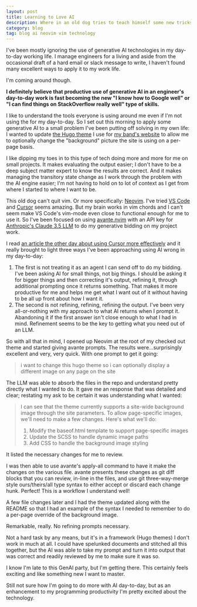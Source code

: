 ```yaml
---
layout: post
title: Learning to Love AI
description: Where in an old dog tries to teach himself some new tricks
category: blog
tag: blog ai neovim vim technology
---
```


I've been mostly ignoring the use of generative AI technologies in my
day-to-day working life. I manage engineers for a living and aside from the
occasional draft of a hard email or slack message to write, I haven't found
many excellent ways to apply it to my work life.

I'm coming around though.

**I definitely believe that productive use of generative AI in an engineer's
day-to-day work is fast becoming the new "I know how to Google well" or "I
can find things on StackOverflow really well" type of skills.**

I like to understand the tools everyone is using around me even if I'm not
using the for my day-to-day. So I set out this morning to apply some generative
AI to a small problem I've been putting off solving in my own life: I wanted to
update [the Hugo theme](https://github.com/ianchesal/hugo-split-theme) I use
for [my band's website](https://crawlspacenh.com) to allow me to optionally
change the "background" picture the site is using on a per-page basis.

I like dipping my toes in to this type of tech doing more and more for me on
small projects. It makes evaluating the output easier; I don't have to be a
deep subject matter expert to know the results are correct. And it makes
managing the transitory state change as I work through the problem with the AI
engine easier; I'm not having to hold on to lot of context as I get from where
I started to where I want to be.

This old dog can't quit vim. Or more specifically:
[Neovim](https://neovim.io/). I've tried [VS
Code](https://code.visualstudio.com/) and [Cursor](https://cursor.com) seems
amazing. But my brain works in vim chords and I can't seem make VS Code's
vim-mode even close to functional enough for me to use it. So I've been focused
on using [avante.nvim](https://github.com/yetone/avante.nvim) with an API key
for [Anthropic's Claude 3.5 LLM](https://www.anthropic.com/claude) to do my
generative bidding on my project work.

I read [an article the other day about using Cursor more
effectively](https://ghuntley.com/stdlib/) and it really brought to light three
ways I've been approaching using AI wrong in my day-to-day:

1. The first is not treating it as an agent I can send off to do my bidding.
   I've been asking AI for small things, not big things. I should be asking it
for bigger things and then correcting it's output, refining it, through
additional prompting once it returns something. That makes it more productive
for me and helps me get what I want out of it without having to be all up front
about how I want it.
1. The second is not refining, refining, refining the output. I've been very
   all-or-nothing with my approach to what AI returns when I prompt it.
Abandoning it if the first answer isn't close enough to what I had in mind.
Refinement seems to be the key to getting what you need out of an LLM.

So with all that in mind, I opened up Neovim at the root of my checked out
theme and started giving avante prompts. The results were...surprisingly
excellent and very, very quick. With one prompt to get it going:

> i want to change this hugo theme so i can optionally display a different
> image on any page on the site

The LLM was able to absorb the files in the repo and understand pretty directly
what I wanted to do. It gave me an response that was detailed and clear;
restating my ask to be certain it was understanding what I wanted:

> I can see that the theme currently supports a site-wide background image
> through the site parameters. To allow page-specific images, we'll need to
> make a few changes. Here's what we'll do:
>
> 1. Modify the baseof.html template to support page-specific images
> 2. Update the SCSS to handle dynamic image paths
> 3. Add CSS to handle the background image styling

It listed the necessary changes for me to review.

I was then able to use avante's apply-all command to have it make the changes
on the various file. avante presents these changes as git diff blocks that you
can review, in-line in the files, and use git three-way-merge style
ours/theirs/all type syntax to either accept or discard each change hunk.
Perfect! This is a workflow I understand well!

A few file changes later and I had the theme updated along with the README so
that I had an example of the syntax I needed to remember to do a per-page
override of the background  image.

Remarkable, really. No refining prompts necessary.

Not a hard task by any means, but it's in a framework (Hugo themes) I don't
work in much at all. I could have spelunked documents and stitched all this
together, but the AI was able to take my prompt and turn it into output that
was correct and readily reviewed by me to make sure it was so.

I know I'm late to this GenAI party, but I'm getting there. This certainly
feels exciting and like something new I want to master.

Still not sure how I'm going to do more with AI day-to-day, but as an
enhancement to my programming productivity I'm pretty excited about the
technology.
